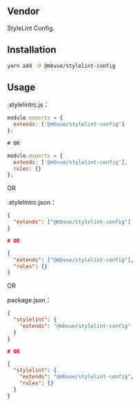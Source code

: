 ## Vendor
StyleLint Config.

## Installation
```bash
yarn add -D @mbvue/stylelint-config
```

## Usage
.stylelintrc.js：

```js
module.exports = {
  extends: ['@mbvue/stylelint-config']
};

# OR

module.exports = {
  extends: ['@mbvue/stylelint-config'],
  rules: {}
};
```

OR

.stylelintrc.json：

```json
{
  "extends": ["@mbvue/stylelint-config"]
}

# OR

{
  "extends": ["@mbvue/stylelint-config"],
  "rules": {}
}
```

OR

package.json：

```json
{
  "stylelint": {
    "extends": "@mbvue/stylelint-config"
  }
}

# OR

{
  "stylelint": {
    "extends": "@mbvue/stylelint-config",
    "rules": {}
  }
}
```

